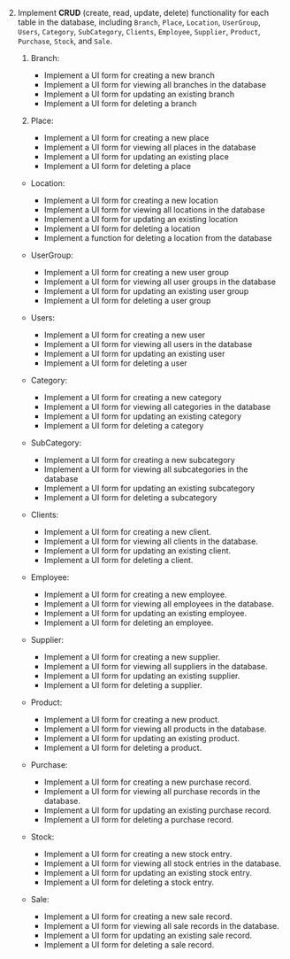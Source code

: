 2. Implement **CRUD** (create, read, update, delete) functionality for each table in the database, including `Branch`, `Place`, `Location`, `UserGroup`, `Users`, `Category`, `SubCategory`, `Clients`, `Employee`, `Supplier`, `Product`, `Purchase`, `Stock`, and `Sale`.
   1. Branch:
       * Implement a UI form for creating a new branch
       * Implement a UI form for viewing all branches in the database
       * Implement a UI form for updating an existing branch
       * Implement a UI form for deleting a branch

            
    2. Place:
       * Implement a UI form for creating a new place
       * Implement a UI form for viewing all places in the database
       * Implement a UI form for updating an existing place
       * Implement a UI form for deleting a place

     * Location:
       * Implement a UI form for creating a new location
       * Implement a UI form for viewing all locations in the database
       * Implement a UI form for updating an existing location
       * Implement a UI form for deleting a location
       * Implement a function for deleting a location from the database
   
     * UserGroup:
       * Implement a UI form for creating a new user group
       * Implement a UI form for viewing all user groups in the database
       * Implement a UI form for updating an existing user group
       * Implement a UI form for deleting a user group
     * Users:
       * Implement a UI form for creating a new user
       * Implement a UI form for viewing all users in the database
       * Implement a UI form for updating an existing user
       * Implement a UI form for deleting a user
     * Category:
       * Implement a UI form for creating a new category
       * Implement a UI form for viewing all categories in the database
       * Implement a UI form for updating an existing category
       * Implement a UI form for deleting a category
     * SubCategory:
       * Implement a UI form for creating a new subcategory
       * Implement a UI form for viewing all subcategories in the database
       * Implement a UI form for updating an existing subcategory
       * Implement a UI form for deleting a subcategory
     * Clients:
       * Implement a UI form for creating a new client.
       * Implement a UI form for viewing all clients in the database.
       * Implement a UI form for updating an existing client.
       * Implement a UI form for deleting a client.
     * Employee:
       * Implement a UI form for creating a new employee.
       * Implement a UI form for viewing all employees in the database.
       * Implement a UI form for updating an existing employee.
       * Implement a UI form for deleting an employee.
     * Supplier:
       * Implement a UI form for creating a new supplier.
       * Implement a UI form for viewing all suppliers in the database.
       * Implement a UI form for updating an existing supplier.
       * Implement a UI form for deleting a supplier.
     * Product:
       * Implement a UI form for creating a new product.
       * Implement a UI form for viewing all products in the database.
       * Implement a UI form for updating an existing product.
       * Implement a UI form for deleting a product.
     * Purchase:
       * Implement a UI form for creating a new purchase record.
       * Implement a UI form for viewing all purchase records in the database.
       * Implement a UI form for updating an existing purchase record.
       * Implement a UI form for deleting a purchase record.
     * Stock:
       * Implement a UI form for creating a new stock entry.
       * Implement a UI form for viewing all stock entries in the database.
       * Implement a UI form for updating an existing stock entry.
       * Implement a UI form for deleting a stock entry.
     * Sale:
       * Implement a UI form for creating a new sale record.
       * Implement a UI form for viewing all sale records in the database.
       * Implement a UI form for updating an existing sale record.
       * Implement a UI form for deleting a sale record.